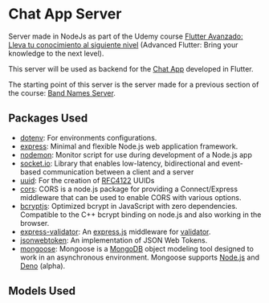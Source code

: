 # Chat App Server

Server made in NodeJs as part of the Udemy course [Flutter Avanzado: Lleva tu conocimiento al siguiente nivel](https://www.udemy.com/course/flutter-avanzado-fernando-herrera/) (Advanced Flutter: Bring your knowledge to the next level).

This server will be used as backend for the [Chat App](https://github.com/IvanLpJc/Flutter-ChatApp) developed in Flutter.

The starting point of this server is the server made for a previous section of the course: [Band Names Server](https://github.com/IvanLpJc/NodeJs-BandNamesServer).

## Packages Used

- [dotenv](https://www.npmjs.com/package/dotenv): For environments configurations.
- [express](https://www.npmjs.com/package/express): Minimal and flexible Node.js web application framework.
- [nodemon](https://www.npmjs.com/package/nodemon): Monitor script for use during development of a Node.js app
- [socket.io](https://www.npmjs.com/package/socket.io): Library that enables low-latency, bidirectional and event-based communication between a client and a server
- [uuid](https://www.npmjs.com/package/uuid): For the creation of [RFC4122](https://www.ietf.org/rfc/rfc4122.txt) UUIDs
- [cors](https://www.npmjs.com/package/cors): CORS is a node.js package for providing a Connect/Express middleware that can be used to enable CORS with various options.
- [bcryptjs](https://www.npmjs.com/package/bcryptjs): Optimized bcrypt in JavaScript with zero dependencies. Compatible to the C++ bcrypt binding on node.js and also working in the browser.
- [express-validator](https://www.npmjs.com/package/express-validator): An [express.js](https://github.com/expressjs/express) middleware for [validator](https://github.com/validatorjs/validator.js).
- [jsonwebtoken](https://www.npmjs.com/package/jsonwebtoken): An implementation of JSON Web Tokens.
- [mongoose](https://www.npmjs.com/package/mongoose): Mongoose is a [MongoDB](https://www.mongodb.com/es) object modeling tool designed to work in an asynchronous environment. Mongoose supports [Node.js](https://nodejs.org/en) and [Deno](https://deno.com/) (alpha).

## Models Used
